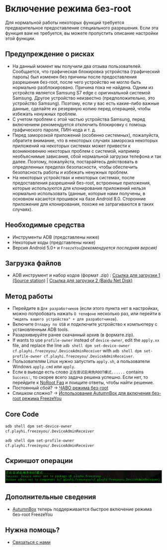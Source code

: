 # Включение режима без-root
Для нормальной работы некоторых функций требуется предварительное предоставление специального разрешения. Если эта функция вам не требуется, вы можете пропустить описание настройки этой функции.

## Предупреждение о рисках
* На данный момент мы получили два отзыва пользователей. Сообщается, что графическая блокировка устройства (графический пароль) был изменен без причины после предоставления разрешения без-root, после чего устройство не могло быть нормально разблокировано. Причина пока не найдена. Одним из устройств является Samsung S7 edge с оригинальной системой Samsung. Другое устройство неизвестно (предположительно, это устройство Samsung). Поэтому, если у вас есть какие-либо важные данные, сделайте их резервную копию перед операцией, чтобы избежать ненужных проблем.
* С учетом проблем с этой частью устройства Samsung, перед включением рекомендуется отключить блокировку с помощь графического пароля, ПИН-кода и т. д.
* Перед заморозкой приложений (особенно системных), пожалуйста, обратите внимание, что в некоторых случаях заморозка некоторых приложений на некоторых системах может привести к возникновению некоторых проблем с системой, например необъяснимые зависания, сбой нормальной загрузки телефона и так далее. Поэтому, пожалуйста, постарайтесь действовать в определенных пределах безопасности, чтобы обеспечить безопасность работы и избежать ненужных проблем.
* На некоторых устройствах и некоторых системах, после предоставления разрешений без-root, встроенные приложения, которые используются для клонирования приложений нельзя нормально использовать (данные, которые нами получены, в основном касаются прошивок на базе Android 8.0. Сторонние приложение для клонирования, похоже не затрагиваются в таких случаях).

## Необходимые средства
* Инструменты ADB (представлены ниже)
* Некоторые коды (представлены ниже)
* Версия Android 5.0+ и `FreezeYou`_(рекомендуется последняя версия)_

## Загрузка файлов
* ADB инструмент и набор кодов (формат .zip) : [Ссылка для загрузки 1 (Source station)](https://freezeyou.playhi.net/attachment/urt.zip) | [Ссылка для загрузки 2 (Baidu Net Disk)](https://pan.baidu.com/s/1RlHg4w0z5O2aNc_ejkeUvA)

## Метод работы
* Перейдите в `Для разработчиков` (если этого пункта нет в настройках, можно попробовать нажать `О телефоне` несколько раз, или перейти в `"модель вашего устройства" + для разработчиков`).
* Включите `Отладку по USB` и подключите устройство к компьютеру с установленным ADB tools.
* Разархивируйте ранее скачанный архив (в формате.zip). 
* If wants to use `profile-owner` instead of `device-owner`, edit the `apply.xx` file, and replace the line `adb shell dpm set-device-owner cf.playhi.freezeyou/.DeviceAdminReceiver` with `adb shell dpm set-profile-owner cf.playhi.freezeyou/.DeviceAdminReceiver`.
* Пользователям Linux нужно запустить `apply.sh`, а пользователи Windows `apply.cmd` или `apply`.
* Если в выводе есть слово `正在尝试启用免ROOT模式......` contains `Success:`, то скорее всего задача решена успешно. Если нет, то перейдите к [NoRoot Faq](../faq/mroot.md) и поищите ответы, чтобы найти решение.
* Постоянный сбой? → [ЧАВО режима без-root](../faq/mroot.md)
* Слишком сложно? → [Использование AutumnBox для включения без-root режима FreezeYou](https://www.atmb.top/?from=freezeyou)

## Core Code
<CodeGroup>
  <CodeGroupItem title="set-device-owner" active>

```shell bash:no-line-numbers
adb shell dpm set-device-owner cf.playhi.freezeyou/.DeviceAdminReceiver
```

  </CodeGroupItem>

  <CodeGroupItem title="set-profile-owner">

```shell bash:no-line-numbers
adb shell dpm set-profile-owner cf.playhi.freezeyou/.DeviceAdminReceiver
```

  </CodeGroupItem>
</CodeGroup>

## Скриншот операции
![Скриншот операции](/assets/img/20180207104242.png)

## Дополнительные сведения
* [AutumnBox](https://www.atmb.top/?from=freezeyou)  теперь поддерживается быстрое включение режима без-root FreezeYou

## Нужна помощь?
- [Связаться с нами](../about/contactUs.md)


